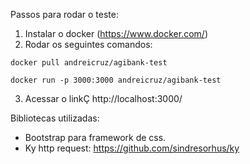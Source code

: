 Passos para rodar o teste:
1. Instalar o docker (https://www.docker.com/)
2. Rodar os seguintes comandos:
```
docker pull andreicruz/agibank-test

docker run -p 3000:3000 andreicruz/agibank-test
```
3. Acessar o linkÇ http://localhost:3000/

Bibliotecas utilizadas:
- Bootstrap para framework de css.
- Ky http request: https://github.com/sindresorhus/ky
